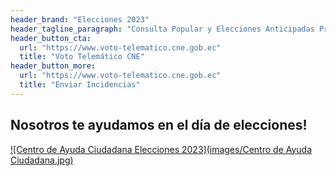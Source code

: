 ```yaml
---
header_brand: "Elecciones 2023"
header_tagline_paragraph: "Consulta Popular y Elecciones Anticipadas Presidenciales y Legislativas 2023 "
header_button_cta:
  url: "https://www.voto-telematico.cne.gob.ec"
  title: "Voto Telemático CNE"
header_button_more:
  url: "https://www.voto-telematico.cne.gob.ec"
  title: "Enviar Incidencias"
---
```

## Nosotros te ayudamos en el día de elecciones!
[![Centro de Ayuda Ciudadana Elecciones 2023](images/Centro de Ayuda Ciudadana.jpg)](https://nofec.no/)
